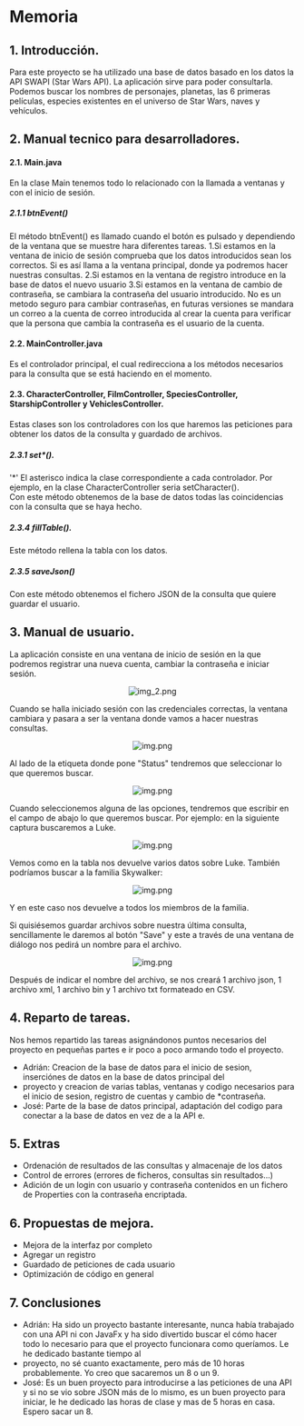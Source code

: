 # Memoria
## 1. Introducción.
Para este proyecto se ha utilizado una base de datos basado en los datos la API SWAPI (Star Wars API). La aplicación sirve para poder consultarla. 
Podemos buscar los nombres de personajes, planetas, las 6 primeras películas, especies existentes en el universo de 
Star Wars, naves y vehículos.
## 2. Manual tecnico para desarrolladores.

#### 2.1. Main.java
En la clase Main tenemos todo lo relacionado con la llamada a ventanas y con el inicio de sesión. 

##### 2.1.1 btnEvent()
El método btnEvent() es llamado cuando el botón es pulsado y dependiendo de la ventana que se muestre hara diferentes tareas.
1.Si estamos en la ventana de inicio de sesión comprueba que los datos introducidos sean los correctos. Si es
así llama a la ventana principal, donde ya podremos hacer nuestras consultas.
2.Si estamos en la ventana de registro introduce en la base de datos el nuevo usuario
3.Si estamos en la ventana de cambio de contraseña, se cambiara la contraseña del usuario introducido. No es un metodo seguro
para cambiar contraseñas, en futuras versiones se mandara un correo a la cuenta de correo introducida al crear la cuenta para 
verificar que la persona que cambia la contraseña es el usuario de la cuenta.
#### 2.2. MainController.java
Es el controlador principal, el cual redirecciona a los métodos necesarios para la consulta que se está haciendo en el
momento.

#### 2.3. CharacterController, FilmController, SpeciesController, StarshipController y VehiclesController.
Estas clases son los controladores con los que haremos las peticiones para obtener los datos de la consulta y guardado de
archivos.

##### 2.3.1 set*().
'*' El asterisco indica la clase correspondiente a cada controlador. Por ejemplo, en la clase CharacterController seria
setCharacter().      
Con este método obtenemos de la base de datos todas las coincidencias con la consulta que se haya hecho.
##### 2.3.4 fillTable().
Este método rellena la tabla con los datos.
##### 2.3.5 saveJson()
Con este método obtenemos el fichero JSON de la consulta que quiere guardar el usuario.
## 3. Manual de usuario.
La aplicación consiste en una ventana de inicio de sesión en la que podremos registrar una nueva cuenta, cambiar la contraseña e iniciar sesión.
<center> 

![img_2.png](readmeImages/img_2.png)

</center>      

Cuando se halla iniciado sesión con las credenciales correctas, la ventana cambiara y pasara a ser la ventana donde 
vamos a hacer nuestras consultas.
<center> 

![img.png](readmeImages/img.png)

</center>   
Al lado de la etiqueta donde pone "Status" tendremos que seleccionar lo que queremos buscar. 
<center> 

![img.png](readmeImages/img_1.png)

</center>   
Cuando seleccionemos alguna de las opciones, tendremos que escribir en el campo de abajo lo que queremos buscar.
Por ejemplo: en la siguiente captura buscaremos a Luke.
<center> 

![img.png](readmeImages/img_4.png)

</center>

Vemos como en la tabla nos devuelve varios datos sobre Luke.
También podríamos buscar a la familia Skywalker:
<center> 

![img.png](readmeImages/img_5.png)

</center>

Y en este caso nos devuelve a todos los miembros de la familia.




Si quisiésemos guardar archivos sobre nuestra última consulta, sencillamente le daremos al botón
"Save" y este a través de una ventana de diálogo nos pedirá un nombre para el archivo.
<center> 

![img.png](readmeImages/img_6.png)
</center>

Después de indicar el nombre del archivo, se nos creará 1 archivo json, 1 archivo xml, 1 archivo bin y 1 archivo txt
formateado en CSV.
## 4. Reparto de tareas.
Nos hemos repartido las tareas asignándonos puntos necesarios del proyecto en pequeñas partes
e ir poco a poco armando todo el proyecto.
* Adrián: Creacion de la base de datos para el inicio de sesion, inserciónes de datos en la base de datos principal del 
* proyecto y creacion de varias tablas, ventanas y codigo necesarios para el inicio de sesion, registro de cuentas y cambio de
*contraseña.
* José: Parte de la base de datos principal, adaptación del codigo para conectar a la base de datos en vez de a la API e.
## 5. Extras
* Ordenación de resultados de las consultas y almacenaje de los datos
* Control de errores (errores de ficheros, consultas sin resultados...)
* Adición de un login con usuario y contraseña contenidos en un fichero de Properties con la contraseña encriptada.
## 6. Propuestas de mejora.
* Mejora de la interfaz por completo
* Agregar un registro
* Guardado de peticiones de cada usuario
* Optimización de código en general
## 7. Conclusiones
* Adrián: Ha sido un proyecto bastante interesante, nunca había trabajado con una API ni con JavaFx y ha sido divertido
buscar el cómo hacer todo lo necesario para que el proyecto funcionara como queríamos. Le he dedicado bastante tiempo al 
* proyecto, no sé cuanto exactamente, pero más de 10 horas probablemente. Yo creo que sacaremos un 8 o un 9.
* José: Es un buen proyecto para introducirse a las peticiones de una API y si no se vio sobre JSON más de lo mismo, es 
un buen proyecto para iniciar, le he dedicado las horas de clase y mas de 5 horas en casa. Espero sacar un 8.
